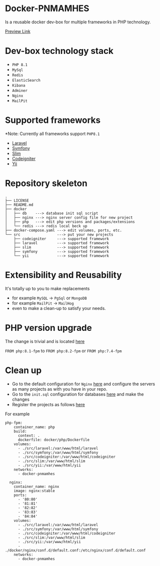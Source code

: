 # Docker-PNMAMHES
Is a reusable docker dev-box for multiple frameworks in PHP technology.

[Preview Link](https://i.ibb.co/tsJjFfJ/Screenshot-at-Apr-14-13-23-50.png)

# Dev-box technology stack
- `PHP 8.1`
- `MySql`
- `Redis`
- `ElasticSearch`
- `Kibana`
- `Adminer`
- `Nginx`
- `MailPit`


# Supported frameworks
*Note: Currently all frameworks support `PHP8.1`

- [Laravel](https://laravel.com/)
- [Symfony](https://symfony.com/)
- [Slim](https://www.slimframework.com/)
- [Codeigniter](https://codeigniter.com/)
- [Yii](https://www.yiiframework.com/)

# Repository skeleton

```
.
├── LICENSE
├── README.md
├── docker
│   ├── db    ---> database init sql script
│   ├── nginx ---> nginx server config file for new project
│   ├── php   ---> edit php versions and packages/extensions
│   └── redis ---> redis local beck up
├── docker-compose.yaml ---> edit volumes, ports, etc.
└── src                 ---> put your new projects
    ├── codeigniter     ---> supported framework
    ├── laravel         ---> supported framework
    ├── slim            ---> supported framework
    ├── symfony         ---> supported framework
    └── yii             ---> supported framework

```

# Extensibility and Reusability

It's totally up to you to make replacements
- for example `MySQL` -> `PgSql` or `MongoDB` 
- for example `MailPit` -> `MailHog`
- even to make a clean-up to satisfy your needs.

# PHP version upgrade

The change is trivial and is located [here](https://github.com/sports-match-maker/docker-pnmamhes/blob/main/docker/php/Dockerfile)

`FROM php:8.1-fpm` to `FROM php:8.2-fpm` or `FROM php:7.4-fpm`

# Clean up 

 - Go to the default configuration for `Nginx` [here](https://github.com/sports-match-maker/docker-pnmamhes/blob/main/docker/nginx/conf.d/default.conf)
and configure the servers as many projects as with you have in your repo.
 - Go to the `init.sql` configuration for databases [here](https://github.com/sports-match-maker/docker-pnmamhes/blob/main/docker/db/init.sql) and make the changes
 - Register the projects as follows [here](https://github.com/sports-match-maker/docker-pnmamhes/blob/main/docker-compose.yaml)
 
For example  

```
php-fpm:
    container_name: php
    build:
      context: .
      dockerfile: docker/php/Dockerfile
    volumes:
      - ./src/laravel:/var/www/html/laravel
      - ./src/symfony:/var/www/html/symfony
      - ./src/codeigniter:/var/www/html/codeigniter
      - ./src/slim:/var/www/html/slim
      - ./src/yii:/var/www/html/yii
    networks:
      - docker-pnmamhes

  nginx:
    container_name: nginx
    image: nginx:stable
    ports:
      - '80:80'
      - '81:81'
      - '82:82'
      - '83:83'
      - '84:84'
    volumes:
      - ./src/laravel:/var/www/html/laravel 
      - ./src/symfony:/var/www/html/symfony
      - ./src/codeigniter:/var/www/html/codeigniter
      - ./src/slim:/var/www/html/slim
      - ./src/yii:/var/www/html/yii
      - ./docker/nginx/conf.d/default.conf:/etc/nginx/conf.d/default.conf
    networks:
      - docker-pnmamhes

```
